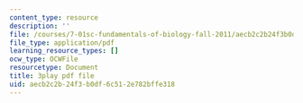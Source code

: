 ```yaml
---
content_type: resource
description: ''
file: /courses/7-01sc-fundamentals-of-biology-fall-2011/aecb2c2b24f3b0df6c512e782bffe318_OK7_ReXhVaQ.pdf
file_type: application/pdf
learning_resource_types: []
ocw_type: OCWFile
resourcetype: Document
title: 3play pdf file
uid: aecb2c2b-24f3-b0df-6c51-2e782bffe318
---
```

